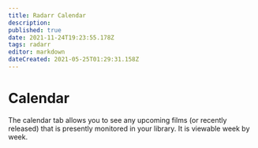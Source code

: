 ```yaml
---
title: Radarr Calendar
description: 
published: true
date: 2021-11-24T19:23:55.178Z
tags: radarr
editor: markdown
dateCreated: 2021-05-25T01:29:31.158Z
---
```


# Calendar

The calendar tab allows you to see any upcoming films (or recently released) that is presently monitored in your library.  It is viewable week by week.
